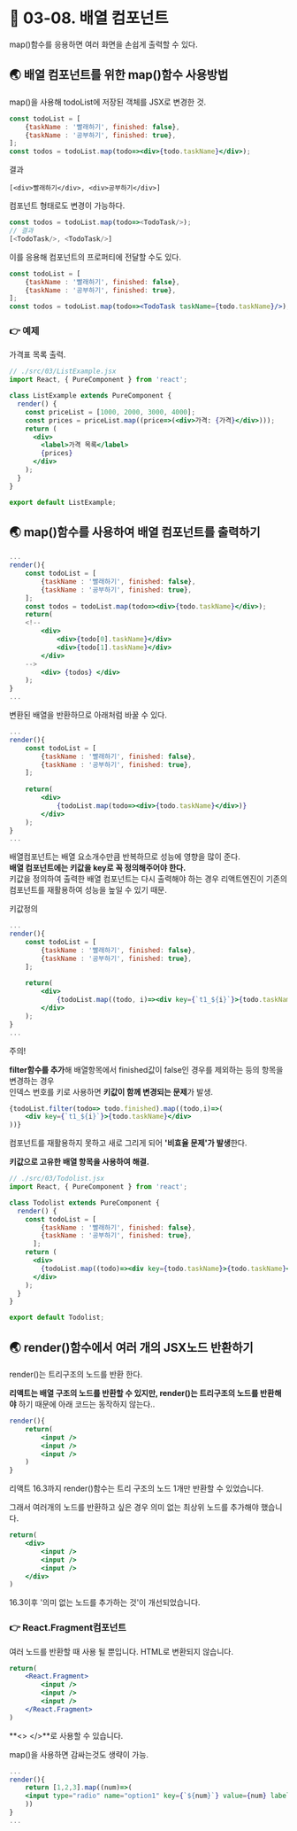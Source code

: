 # 🎯 03-08. 배열 컴포넌트

map()함수를 응용하면 여러 화면을 손쉽게 출력할 수 있다.

## 🌏 배열 컴포넌트를 위한 map()함수 사용방법

map()을 사용해 todoList에 저장된 객체를 JSX로 변경한 것.

```jsx
const todoList = [
    {taskName : '빨래하기', finished: false},
    {taskName : '공부하기', finished: true},
];
const todos = todoList.map(todo=><div>{todo.taskName}</div>);
```

결과

```text
[<div>빨래하기</div>, <div>공부하기</div>]
```



컴포넌트 형태로도 변경이 가능하다.

```javascript
const todos = todoList.map(todo=><TodoTask/>);
// 결과
[<TodoTask/>, <TodoTask/>]
```

이를 응용해 컴포넌트의 프로퍼티에 전달할 수도 있다.

```jsx
const todoList = [
    {taskName : '빨래하기', finished: false},
    {taskName : '공부하기', finished: true},
];
const todos = todoList.map(todo=><TodoTask taskName={todo.taskName}/>);
```



### 👉 예제

가격표 목록 출력.

```jsx
// ./src/03/ListExample.jsx
import React, { PureComponent } from 'react';

class ListExample extends PureComponent {
  render() {
    const priceList = [1000, 2000, 3000, 4000];
    const prices = priceList.map((price=>(<div>가격: {가격}</div>)));
    return (
      <div>
        <label>가격 목록</label>
        {prices}
      </div>
    );
  }
}

export default ListExample;
```



## 🌏 map()함수를 사용하여 배열 컴포넌트를 출력하기

```jsx
...
render(){
    const todoList = [
        {taskName : '빨래하기', finished: false},
        {taskName : '공부하기', finished: true},
	];
    const todos = todoList.map(todo=><div>{todo.taskName}</div>);
    return(
	<!--
		<div>
			<div>{todo[0].taskName}</div>
			<div>{todo[1].taskName}</div>
		</div>
	-->
    	<div> {todos} </div>                          
	);
}
...
```

변환된 배열을 반환하므로 아래처럼 바꿀 수 있다.

```jsx
...
render(){
    const todoList = [
        {taskName : '빨래하기', finished: false},
        {taskName : '공부하기', finished: true},
	];
    
    return(
		<div>
        	{todoList.map(todo=><div>{todo.taskName}</div>)}
        </div>
	);
}
...
```



배열컴포넌트는 배열 요소개수만큼 반복하므로 성능에 영향을 많이 준다.<br/>**배열 컴포넌트에는 키값을 key로 꼭 정의해주어야 한다.**<br/>키값을 정의하여 출력한 배열 컴포넌트는 다시 출력해야 하는 경우 리액트엔진이 기존의 컴포넌트를 재활용하여 성능을 높일 수 있기 때문.

키값정의

```jsx
...
render(){
    const todoList = [
        {taskName : '빨래하기', finished: false},
        {taskName : '공부하기', finished: true},
	];
    
    return(
		<div>
        	{todoList.map((todo, i)=><div key={`t1_${i}`}>{todo.taskName}</div>)}
        </div>
	);
}
...
```

주의!

**filter함수를 추가**해 배열항목에서 finished값이 false인 경우를 제외하는 등의 항목을 변경하는 경우<br/> 인덱스 번호를 키로 사용하면 **키값이 함께 변경되는 문제**가 발생.

```jsx
{todoList.filter(todo=> todo.finished).map((todo,i)=>(
	<div key={`t1_${i}`}>{todo.taskName}</div>
))}
```

컴포넌트를 재활용하지 못하고 새로 그리게 되어 **'비효율 문제'가 발생**한다.

**키값으로 고유한 배열 항목을 사용하여 해결.**

```jsx
// ./src/03/Todolist.jsx
import React, { PureComponent } from 'react';

class Todolist extends PureComponent {
  render() {
    const todoList = [
        {taskName : '빨래하기', finished: false},
        {taskName : '공부하기', finished: true},
	  ];  
    return (
      <div>
        {todoList.map((todo)=><div key={todo.taskName}>{todo.taskName}</div>)}
      </div>
    );
  }
}

export default Todolist;
```





## 🌏 render()함수에서 여러 개의 JSX노드 반환하기

render()는 트리구조의 노드를 반환 한다.

**리액트는 배열 구조의 노드를 반환할 수 있지만, render()는 트리구조의 노드를 반환해야** 하기 때문에 아래 코드는 동작하지 않는다..

```jsx
render(){
    return(
    	<input />
        <input />
        <input />
    )
}
```

리액트 16.3까지 render()함수는 트리 구조의 노드 1개만 반환할 수 있었습니다.

그래서 여러개의 노드를 반환하고 싶은 경우 의미 없는 최상위 노드를 추가해야 했습니다.

```jsx
return(
	<div>
    	<input />    	
        <input />    	
        <input />
    </div>
)
```

16.3이후 '의미 없는 노드를 추가하는 것'이 개선되었습니다.



### 👉 React.Fragment컴포넌트

여러 노드를 반환할 때 사용 될 뿐입니다. HTML로 변환되지 않습니다.

```jsx
return(
	<React.Fragment>
    	<input />    	
        <input />    	
        <input />
    </React.Fragment>
)
```

**<> </>**로 사용할 수 있습니다.



map()을 사용하면 감싸는것도 생략이 가능.

```jsx
...
render(){
    return [1,2,3].map((num)=>(
    <input type="radio" name="option1" key={`${num}`} value={num} label={`${num}개`} />
    ))
}
...
```
